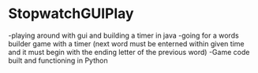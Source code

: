 # StopwatchGUIPlay
-playing around with gui and building a timer in java
-going for a words builder game with a timer (next word must be enterned within given time and it must begin with the ending letter of the previous word)
-Game code built and functioning in Python

